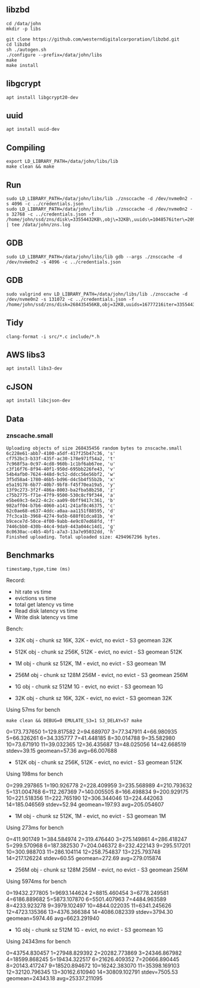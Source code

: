 ## libzbd

```
cd /data/john
mkdir -p libs

git clone https://github.com/westerndigitalcorporation/libzbd.git
cd libzbd
sh ./autogen.sh
./configure --prefix=/data/john/libs
make
make install
```

## libgcrypt

```
apt install libgcrypt20-dev
```

## uuid

```
apt install uuid-dev
```

## Compiling

```
export LD_LIBRARY_PATH=/data/john/libs/lib
make clean && make
```

## Run

```
sudo LD_LIBRARY_PATH=/data/john/libs/lib ./znsccache -d /dev/nvme0n2 -s 4096 -c ../credentials.json
sudo LD_LIBRARY_PATH=/data/john/libs/lib ./znsccache -d /dev/nvme0n2 -s 32768 -c ../credentials.json -f /home/john/ssd/zns/disk\=33554432KB\,obj\=32KB\,uuids\=1048576iter\=2097152.txt | tee /data/john/zns.log
```

## GDB

```
sudo LD_LIBRARY_PATH=/data/john/libs/lib gdb --args ./znsccache -d /dev/nvme0n2 -s 4096 -c ../credentials.json
```

## GDB

```
sudo valgrind env LD_LIBRARY_PATH=/data/john/libs/lib ./znsccache -d /dev/nvme0n2 -s 131072 -c ../credentials.json -f /home/john/ssd/zns/disk=268435456KB,obj=32KB,uuids=16777216iter=33554432.txt
```

## Tidy

```
clang-format -i src/*.c include/*.h
```

## AWS libs3

```
apt install libs3-dev
```

## cJSON

```
apt install libcjson-dev
```

## Data

### znscache.small

```
Uploading objects of size 268435456 random bytes to znscache.small
6c228e61-abb7-4100-a5df-417f25b47c36, 's'
cf752bc3-b33f-435f-ac30-178e971f54a2, 't'
7c968f5a-0c97-4cd8-960b-1c1bf6ab67ee, 'u'
c3f16f76-8f94-40f1-950d-695bb226fe43, 'v'
54b4afb0-7624-448d-9c52-ddcc56e56bf2, 'w'
3f5d58a4-1780-46b5-bd96-d4c5b4f55b2b, 'x'
e5a19178-6b77-40b7-9bf8-f45f70ea19a5, 'y'
13f9c273-3f2f-486a-8003-ba2fba58b258, 'z'
c75b2775-f71e-47f9-9500-530c8cf9f344, 'a'
e5be69c3-6e22-4c2c-aa09-0bff9417c361, 'b'
982aff04-b7b6-4060-a141-241af8c46375, 'c'
62c0ae68-e637-4ddc-a0aa-aa1151f88595, 'd'
7fc3ca1b-3968-4274-9a5b-688f01dca81b, 'e'
b9cece7d-50ce-4f00-9abb-4e9c07ed68fd, 'f'
7446cbb0-430b-44c4-9da9-443a044c14d1, 'g'
8c0630ac-c4b5-4bf1-a7a3-13a7e95032dd, 'h'
Finished uploading. Total uploaded size: 4294967296 bytes.
```

## Benchmarks

```
timestamp,type,time (ms)
```

Record:
* hit rate vs time
* evictions vs time
* total get latency vs time
* Read disk latency vs time
* Write disk latency vs time

Bench:
* 32K obj   - chunk sz 16K, 32K   - evict, no evict - S3 geomean 32K
* 512K obj  - chunk sz 256K, 512K - evict, no evict - S3 geomean 512K
* 1M obj    - chunk sz 512K, 1M   - evict, no evict - S3 geomean 1M
* 256M obj  - chunk sz 128M 256M  - evict, no evict - S3 geomean 256M
* 1G obj    - chunk sz 512M 1G    - evict, no evict - S3 geomean 1G

* 32K obj   - chunk sz 16K, 32K   - evict, no evict - S3 geomean 32K

Using 57ms for bench

```
make clean && DEBUG=0 EMULATE_S3=1 S3_DELAY=57 make
```

0=173.737650
1=129.817582
2=94.689707
3=77.347911
4=66.980935
5=66.326261
6=34.335777
7=41.448185
8=30.014788
9=35.582980
10=73.671910
11=39.032365
12=36.435687
13=48.025056
14=42.668519
stdev=39.15
geomean=57.36
avg=66.007688

* 512K obj  - chunk sz 256K, 512K - evict, no evict - S3 geomean 512K

Using 198ms for bench

0=299.297865
1=190.926778
2=228.409959
3=235.568989
4=210.793632
5=131.004768
6=112.267369
7=140.005505
8=166.498834
9=200.929175
10=221.518356
11=222.765190
12=306.344046
13=224.442063
14=185.046569
stdev=52.94
geomean=197.93
avg=205.054607

* 1M obj    - chunk sz 512K, 1M   - evict, no evict - S3 geomean 1M

Using 273ms for bench

0=411.901749
1=384.584974
2=319.476440
3=275.149861
4=286.418247
5=299.570968
6=187.382530
7=204.046372
8=232.422143
9=295.517201
10=300.988703
11=286.104114
12=258.754837
13=225.793748
14=217.126224
stdev=60.55
geomean=272.69
avg=279.015874

* 256M obj  - chunk sz 128M 256M  - evict, no evict - S3 geomean 256M

Using 5974ms for bench

0=19432.277805
1=9693.144624
2=8815.460454
3=6778.249581
4=6186.889682
5=5873.107870
6=5501.407963
7=4484.963589
8=4233.923278
9=3979.102497
10=4844.022035
11=6341.245626
12=4723.135366
13=4376.366384
14=4086.082339
stdev=3794.30
geomean=5974.46
avg=6623.291940

* 1G obj    - chunk sz 512M 1G    - evict, no evict - S3 geomean 1G

Using 24343ms for bench

0=43754.830457
1=27948.829392
2=20282.773869
3=24346.867982
4=18599.868245
5=19434.322517
6=21626.409352
7=20666.890445
8=20143.417247
9=18520.894672
10=16242.383070
11=35398.169103
12=32120.796345
13=30162.610940
14=30809.102791
stdev=7505.53
geomean=24343.18
avg=25337.211095
